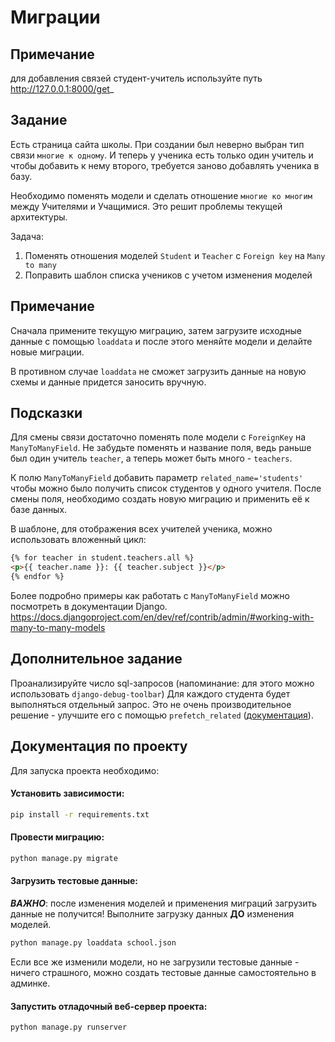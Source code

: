 # Миграции

## Примечание
для добавления связей студент-учитель используйте путь http://127.0.0.1:8000/get_

## Задание

Есть страница сайта школы.
При создании был неверно выбран тип связи `многие к одному`.
И теперь у ученика есть только один учитель и чтобы добавить к нему второго, требуется
заново добавлять ученика в базу.

Необходимо поменять модели и сделать отношение `многие ко многим` между Учителями и Учащимися.
Это решит проблемы текущей архитектуры.

Задача:

1. Поменять отношения моделей `Student` и `Teacher` с `Foreign key` на `Many to many`
2. Поправить шаблон списка учеников с учетом изменения моделей

## Примечание

Сначала примените текущую миграцию, затем загрузите исходные данные с помощью `loaddata` и после этого меняйте модели и делайте новые миграции.

В противном случае `loaddata` не сможет загрузить данные на новую схемы и данные придется заносить вручную.

## Подсказки

Для смены связи достаточно поменять поле модели с `ForeignKey` на `ManyToManyField`. Не забудьте поменять и название поля, ведь раньше был один учитель `teacher`, а теперь может быть много - `teachers`.

К полю `ManyToManyField` добавить параметр `related_name='students'` чтобы можно было получить список студентов у одного учителя.
После смены поля, необходимо создать новую миграцию и применить её к базе данных.

В шаблоне, для отображения всех учителей ученика, можно использовать вложенный цикл:

```html
{% for teacher in student.teachers.all %}
<p>{{ teacher.name }}: {{ teacher.subject }}</p>
{% endfor %}
```

Более подробно примеры как работать с `ManyToManyField` можно посмотреть в документации Django.
https://docs.djangoproject.com/en/dev/ref/contrib/admin/#working-with-many-to-many-models

## Дополнительное задание

Проанализируйте число sql-запросов (напоминание: для этого можно использовать `django-debug-toolbar`) Для каждого студента будет выполняться отдельный запрос. Это не очень производительное решение - улучшите его с помощью `prefetch_related` ([документация](https://docs.djangoproject.com/en/3.2/ref/models/querysets/#prefetch-related)).

## Документация по проекту

Для запуска проекта необходимо:

#### Установить зависимости:

```bash
pip install -r requirements.txt
```

#### Провести миграцию:

```bash
python manage.py migrate
```

#### Загрузить тестовые данные:

***ВАЖНО***: после изменения моделей и применения миграций загрузить данные не получится! Выполните загрузку данных **ДО** изменения моделей.

```bash
python manage.py loaddata school.json
```

Если все же изменили модели, но не загрузили тестовые данные - ничего страшного, можно создать тестовые данные самостоятельно в админке.

#### Запустить отладочный веб-сервер проекта:

```bash
python manage.py runserver
```
